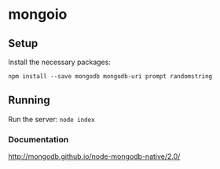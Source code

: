 # mongoio

## Setup

Install the necessary packages:

`npm install --save mongodb mongodb-uri prompt randomstring`

## Running

Run the server: `node index`

### Documentation

http://mongodb.github.io/node-mongodb-native/2.0/